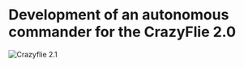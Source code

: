 # Development of an autonomous commander for the CrazyFlie 2.0

![Crazyflie 2.1](/../../../../github/cf_AutonomousWithFC/pics/electrocat.png)